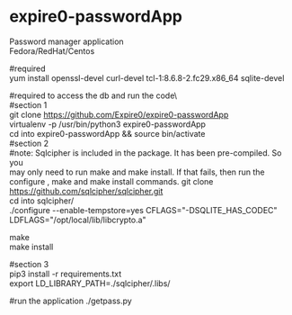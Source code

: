 # expire0-passwordApp
Password manager application		 
Fedora/RedHat/Centos		
	
#required		 
yum install openssl-devel curl-devel tcl-1:8.6.8-2.fc29.x86_64 sqlite-devel  

#required to access the db and run the code\   	
   #section 1  	
git clone https://github.com/Expire0/expire0-passwordApp    	
virtualenv -p /usr/bin/python3 expire0-passwordApp    	
cd into expire0-passwordApp && source bin/activate    	
   #section 2	
   #note: Sqlcipher is included in the package. It has been pre-compiled. So you	 
          may only need to run make and make install. If that fails, then 
          run the configure , make and make install commands. 
git clone https://github.com/sqlcipher/sqlcipher.git	
cd into sqlcipher/	
./configure --enable-tempstore=yes CFLAGS="-DSQLITE_HAS_CODEC" LDFLAGS="/opt/local/lib/libcrypto.a"	

make	
make install	

   #section 3	
pip3 install -r requirements.txt	
export LD_LIBRARY_PATH=./sqlcipher/.libs/	

#run the application 
./getpass.py	



